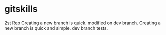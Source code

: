 # gitskills
2st Rep
Creating a new branch is quick.
modified on dev branch.
Creating a new branch is quick and simple.
dev branch tests.

